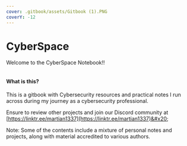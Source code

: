 ```yaml
---
cover: .gitbook/assets/Gitbook (1).PNG
coverY: -12
---
```


# CyberSpace

Welcome to the CyberSpace Notebook!!&#x20;

<figure><img src=".gitbook/assets/shielddarksmall.jpg" alt=""><figcaption></figcaption></figure>

#### What is this?

This is a gitbook with Cybersecurity resources and practical notes I run across during my journey as a cybersecurity professional.&#x20;

Ensure to review other projects and join our Discord community at [https://linktr.ee/martian1337](https://linktr.ee/martian1337)&#x20;







Note: Some of the contents include a mixture of personal notes and projects, along with material accredited to various authors.

